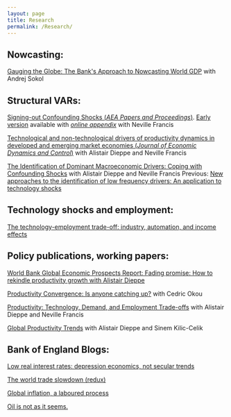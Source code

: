 ```yaml
---
layout: page
title: Research
permalink: /Research/
---
```





## Nowcasting:

[Gauging the Globe: The Bank's Approach to Nowcasting World GDP](https://www.bankofengland.co.uk/quarterly-bulletin/2018/2018-q3/gauging-the-globe-the-banks-approach-to-nowcasting-world-gdp) with Andrej Sokol

## Structural VARs:
[Signing-out Confounding Shocks (*AEA Papers and Proceedings*)](https://www.aeaweb.org/articles?id=10.1257/pandp.20221046). [Early version](https://drive.google.com/file/d/1tr6w8iX7CrhQ7JYVAfMJVeLMOfML2FtH/view?usp=sharing) available with [*online appendix*](https://drive.google.com/file/d/1oCCadlflh5AZqRw-XXS3uj65_yMs1Cb_/view?usp=sharing) with Neville Francis

[Technological and non-technological drivers of productivity dynamics in developed and emerging market economies (*Journal of Economic Dynamics and Control*)](https://www.sciencedirect.com/science/article/abs/pii/S0165188921001512) with Alistair Dieppe and Neville Francis


[The Identification of Dominant Macroeconomic Drivers: Coping with Confounding Shocks](https://drive.google.com/file/d/147ljqcEXiWmXXKU2lmYpM1jI6O94_AT4/view?usp=sharing) with Alistair Dieppe and Neville Francis
	Previous: [New approaches to the identification of low frequency drivers: An application to technology shocks](http://documents.worldbank.org/curated/en/133781571930814658/New-Approaches-to-the-Identification-of-Low-Frequency-Drivers-An-Application-to-Technology-Shocks)


## Technology shocks and employment:

[The  technology-employment trade-off: industry, automation, and income effects](http://documents1.worldbank.org/curated/en/595681611845186942/pdf/The-Technology-Employment-Trade-Off-Automation-Industry-and-Income-Effects.pdf)

## Policy publications, working papers:

[World Bank Global Economic Prospects Report: Fading promise: How to rekindle productivity growth with Alistair Dieppe](http://pubdocs.worldbank.org/en/778161574888355532/Global-Economic-Prospects-January-2020-Topical-Issue-1.pdf)

[Productivity Convergence: Is anyone catching up?](http://documents1.worldbank.org/curated/en/770631599049513984/pdf/Productivity-Convergence-Is-Anyone-Catching-Up.pdf) with Cedric Okou

[Productivity: Technology, Demand, and Employment Trade-offs](http://pubdocs.worldbank.org/en/715901593465316721/Global-Productivity-Chapter-6.pdf) with Alistair Dieppe and Neville Francis

[Global Productivity Trends](http://pubdocs.worldbank.org/en/996591593465312454/Global-Productivity-Chapter-1.pdf) with Alistair Dieppe and Sinem Kilic-Celik

## Bank of England Blogs:

[Low real interest rates: depression economics, not secular trends](https://bankunderground.co.uk/2017/02/16/low-real-interest-rates-depression-economics-not-secular-trends/)

[The world trade slowdown (redux)](https://bankunderground.co.uk/2016/12/12/the-world-trade-slowdown-redux/)

[Global inflation, a laboured process](https://bankunderground.co.uk/2015/12/17/global-inflation-a-laboured-process/)

[Oil is not as it seems.](https://bankunderground.co.uk/2015/06/26/oil-is-not-as-it-seems-expectations-of-future-oil-supply-key-to-explaining-drop-in-price/)


